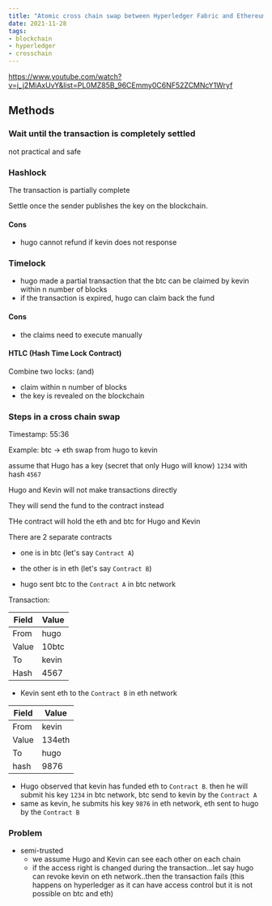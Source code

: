 ```yaml
---
title: "Atomic cross chain swap between Hyperledger Fabric and Ethereum"
date: 2021-11-28
tags:
- blockchain
- hyperledger
- crosschain
---
```


https://www.youtube.com/watch?v=j_j2MiAxUvY&list=PL0MZ85B_96CEmmy0C6NF52ZCMNcY1Wryf

## Methods

### Wait until the transaction is completely settled

not practical and safe

### Hashlock

The transaction is partially complete

Settle once the sender publishes the key on the blockchain.

#### Cons

* hugo cannot refund if kevin does not response

### Timelock

* hugo made a partial transaction that the btc can be claimed by kevin within n number of blocks
* if the transaction is expired, hugo can claim back the fund

#### Cons
* the claims need to execute manually

#### HTLC (Hash Time Lock Contract)

Combine two locks: (and)

* claim within n number of blocks
* the key is revealed on the blockchain 

### Steps in a cross chain swap

Timestamp: 55:36

Example: btc -> eth swap from hugo to kevin

assume that Hugo has a key (secret that only Hugo will know) `1234` with hash `4567`

Hugo and Kevin will not make transactions directly

They will send the fund to the contract instead

THe contract will hold the eth and btc for Hugo and Kevin

There are 2 separate contracts
* one is in btc (let's say `Contract A`)
* the other is in eth (let's say `Contract B`)

* hugo sent btc to the `Contract A` in btc network

Transaction:

| Field | Value |
|---|---|
| From  | hugo |
| Value | 10btc |
| To | kevin |
| Hash | 4567 |

* Kevin sent eth to the `Contract B` in eth network

| Field | Value |
|---|---|
| From  | kevin |
| Value | 134eth |
| To | hugo |
| hash | 9876 |

* Hugo observed that kevin has funded eth to `Contract B`. then he will submit his key `1234` in btc network, btc send to kevin by the `Contract A` 
* same as kevin, he submits his key `9876` in eth network, eth sent to hugo by the `Contract B`

### Problem

* semi-trusted
  * we assume Hugo and Kevin can see each other on each chain
  * if the access right is changed during the transaction...let say hugo can revoke kevin on eth network..then the transaction fails (this happens on hyperledger as it can have access control but it is not possible on btc and eth)
